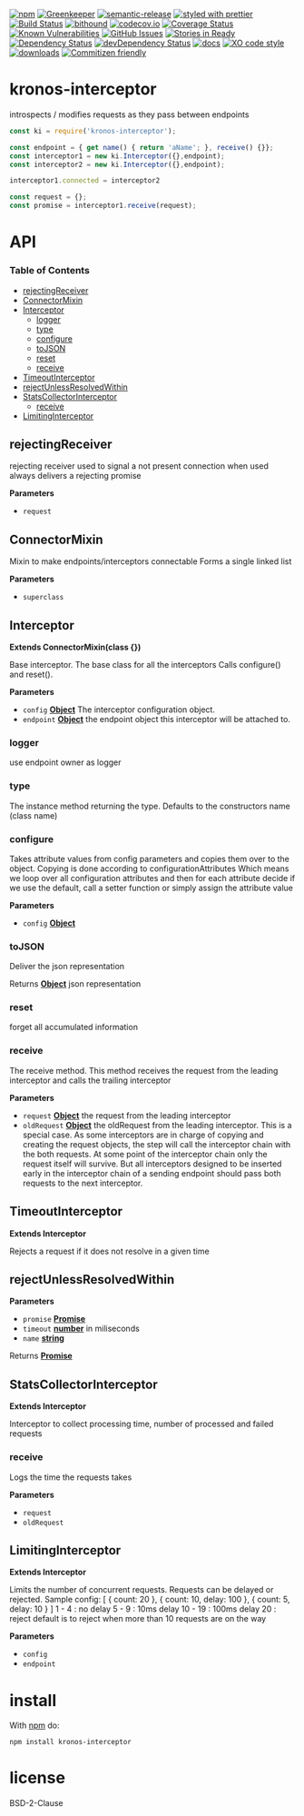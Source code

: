 [![npm](https://img.shields.io/npm/v/kronos-interceptor.svg)](https://www.npmjs.com/package/kronos-interceptor)
[![Greenkeeper](https://badges.greenkeeper.io/Kronos-Integration/kronos-interceptor.svg)](https://greenkeeper.io/)
[![semantic-release](https://img.shields.io/badge/%20%20%F0%9F%93%A6%F0%9F%9A%80-semantic--release-e10079.svg)](https://github.com/Kronos-Integration/kronos-interceptor)
[![styled with prettier](https://img.shields.io/badge/styled_with-prettier-ff69b4.svg)](https://github.com/prettier/prettier)
[![Build Status](https://secure.travis-ci.org/Kronos-Integration/kronos-interceptor.png)](http://travis-ci.org/Kronos-Integration/kronos-interceptor)
[![bithound](https://www.bithound.io/github/Kronos-Integration/kronos-interceptor/badges/score.svg)](https://www.bithound.io/github/Kronos-Integration/kronos-interceptor)
[![codecov.io](http://codecov.io/github/Kronos-Integration/kronos-interceptor/coverage.svg?branch=master)](http://codecov.io/github/Kronos-Integration/kronos-interceptor?branch=master)
[![Coverage Status](https://coveralls.io/repos/Kronos-Integration/kronos-interceptor/badge.svg)](https://coveralls.io/r/Kronos-Integration/kronos-interceptor)
[![Known Vulnerabilities](https://snyk.io/test/github/Kronos-Integration/kronos-interceptor/badge.svg)](https://snyk.io/test/github/Kronos-Integration/kronos-interceptor)
[![GitHub Issues](https://img.shields.io/github/issues/Kronos-Integration/kronos-interceptor.svg?style=flat-square)](https://github.com/Kronos-Integration/kronos-interceptor/issues)
[![Stories in Ready](https://badge.waffle.io/Kronos-Integration/kronos-interceptor.svg?label=ready&title=Ready)](http://waffle.io/Kronos-Integration/kronos-interceptor)
[![Dependency Status](https://david-dm.org/Kronos-Integration/kronos-interceptor.svg)](https://david-dm.org/Kronos-Integration/kronos-interceptor)
[![devDependency Status](https://david-dm.org/Kronos-Integration/kronos-interceptor/dev-status.svg)](https://david-dm.org/Kronos-Integration/kronos-interceptor#info=devDependencies)
[![docs](http://inch-ci.org/github/Kronos-Integration/kronos-interceptor.svg?branch=master)](http://inch-ci.org/github/Kronos-Integration/kronos-interceptor)
[![XO code style](https://img.shields.io/badge/code_style-XO-5ed9c7.svg)](https://github.com/sindresorhus/xo)
[![downloads](http://img.shields.io/npm/dm/kronos-interceptor.svg?style=flat-square)](https://npmjs.org/package/kronos-interceptor)
[![Commitizen friendly](https://img.shields.io/badge/commitizen-friendly-brightgreen.svg)](http://commitizen.github.io/cz-cli/)

# kronos-interceptor

introspects / modifies requests as they pass between endpoints

<!-- skip-example -->

```javascript
const ki = require('kronos-interceptor');

const endpoint = { get name() { return 'aName'; }, receive() {}};
const interceptor1 = new ki.Interceptor({},endpoint);
const interceptor2 = new ki.Interceptor({},endpoint);

interceptor1.connected = interceptor2

const request = {};
const promise = interceptor1.receive(request);
```

# API

<!-- Generated by documentation.js. Update this documentation by updating the source code. -->

### Table of Contents

-   [rejectingReceiver](#rejectingreceiver)
-   [ConnectorMixin](#connectormixin)
-   [Interceptor](#interceptor)
    -   [logger](#logger)
    -   [type](#type)
    -   [configure](#configure)
    -   [toJSON](#tojson)
    -   [reset](#reset)
    -   [receive](#receive)
-   [TimeoutInterceptor](#timeoutinterceptor)
-   [rejectUnlessResolvedWithin](#rejectunlessresolvedwithin)
-   [StatsCollectorInterceptor](#statscollectorinterceptor)
    -   [receive](#receive-1)
-   [LimitingInterceptor](#limitinginterceptor)

## rejectingReceiver

rejecting receiver used to signal a not present connection
when used always delivers a rejecting promise

**Parameters**

-   `request`  

## ConnectorMixin

Mixin to make endpoints/interceptors connectable
Forms a single linked list

**Parameters**

-   `superclass`  

## Interceptor

**Extends ConnectorMixin(class {})**

Base interceptor. The base class for all the interceptors
Calls configure() and reset().

**Parameters**

-   `config` **[Object](https://developer.mozilla.org/docs/Web/JavaScript/Reference/Global_Objects/Object)** The interceptor configuration object.
-   `endpoint` **[Object](https://developer.mozilla.org/docs/Web/JavaScript/Reference/Global_Objects/Object)** the endpoint object this interceptor will be attached to.

### logger

use endpoint owner as logger

### type

The instance method returning the type.
Defaults to the constructors name (class name)

### configure

Takes attribute values from config parameters
and copies them over to the object.
Copying is done according to configurationAttributes
Which means we loop over all configuration attributes
and then for each attribute decide if we use the default, call a setter function
or simply assign the attribute value

**Parameters**

-   `config` **[Object](https://developer.mozilla.org/docs/Web/JavaScript/Reference/Global_Objects/Object)** 

### toJSON

Deliver the json representation

Returns **[Object](https://developer.mozilla.org/docs/Web/JavaScript/Reference/Global_Objects/Object)** json representation

### reset

forget all accumulated information

### receive

The receive method. This method receives the request from the leading interceptor and calls the
trailing interceptor

**Parameters**

-   `request` **[Object](https://developer.mozilla.org/docs/Web/JavaScript/Reference/Global_Objects/Object)** the request from the leading interceptor
-   `oldRequest` **[Object](https://developer.mozilla.org/docs/Web/JavaScript/Reference/Global_Objects/Object)** the oldRequest from the leading interceptor.
           This is a special case. As some interceptors are in charge of copying and creating the
           request objects, the step will call the interceptor chain with the both requests.
           At some point of the interceptor chain only the request itself will survive.
           But all interceptors designed to be inserted early in the interceptor chain of a sending
           endpoint should pass both requests to the next interceptor.

## TimeoutInterceptor

**Extends Interceptor**

Rejects a request if it does not resolve in a given time

## rejectUnlessResolvedWithin

**Parameters**

-   `promise` **[Promise](https://developer.mozilla.org/docs/Web/JavaScript/Reference/Global_Objects/Promise)** 
-   `timeout` **[number](https://developer.mozilla.org/docs/Web/JavaScript/Reference/Global_Objects/Number)** in miliseconds
-   `name` **[string](https://developer.mozilla.org/docs/Web/JavaScript/Reference/Global_Objects/String)** 

Returns **[Promise](https://developer.mozilla.org/docs/Web/JavaScript/Reference/Global_Objects/Promise)** 

## StatsCollectorInterceptor

**Extends Interceptor**

Interceptor to collect processing time, number of processed and
failed requests

### receive

Logs the time the requests takes

**Parameters**

-   `request`  
-   `oldRequest`  

## LimitingInterceptor

**Extends Interceptor**

Limits the number of concurrent requests.
Requests can be delayed or rejected.
Sample config:
[
 { count: 20 },
 { count: 10, delay:  100 },
 { count:  5, delay:   10 }
]
 1 -  4 : no delay
 5 -  9 : 10ms delay
10 - 19 : 100ms delay
20      : reject
default is to reject when more than 10 requests are on the way

**Parameters**

-   `config`  
-   `endpoint`  

# install

With [npm](http://npmjs.org) do:

```shell
npm install kronos-interceptor
```

# license

BSD-2-Clause
